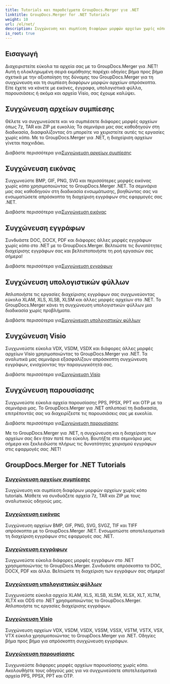 ```yaml
---
title: Tutorials και παραδείγματα GroupDocs.Merger για .NET
linktitle: GroupDocs.Merger for .NET Tutorials
weight: 10
url: /el/net/
description: Συγχώνευση και συμπίεση διαφόρων μορφών αρχείων χωρίς κόπο χρησιμοποιώντας το GroupDocs.Merger .NET. Μάθετε βήμα προς βήμα οδηγούς για τη συγχώνευση εικόνων, εγγράφων και πολλά άλλα!
is_root: true
---
```

## Εισαγωγή

Διαχειριστείτε εύκολα τα αρχεία σας με το GroupDocs.Merger για .NET! Αυτή η ολοκληρωμένη σειρά εκμάθησης παρέχει οδηγίες βήμα προς βήμα σχετικά με την αξιοποίηση της δύναμης του GroupDocs.Merger για τη συγχώνευση και τη συμπίεση διαφόρων μορφών αρχείων απρόσκοπτα. Είτε έχετε να κάνετε με εικόνες, έγγραφα, υπολογιστικά φύλλα, παρουσιάσεις ή ακόμα και αρχεία Visio, σας έχουμε καλύψει.

## Συγχώνευση αρχείων συμπίεσης
Θέλετε να συγχωνεύσετε και να συμπιέσετε διάφορες μορφές αρχείων όπως 7z, TAR και ZIP με ευκολία; Τα σεμινάρια μας σας καθοδηγούν στη διαδικασία, διασφαλίζοντας ότι μπορείτε να χειριστείτε αυτές τις εργασίες χωρίς κόπο. Με το GroupDocs.Merger για .NET, η διαχείριση αρχείων γίνεται παιχνιδάκι.

 Διαβάστε περισσότερα για[Συγχώνευση αρχείων συμπίεσης](./merge-compress-files/)

## Συγχώνευση εικόνας
Συγχωνεύστε BMP, GIF, PNG, SVG και περισσότερες μορφές εικόνας χωρίς κόπο χρησιμοποιώντας το GroupDocs.Merger .NET. Τα σεμινάρια μας σας καθοδηγούν στη διαδικασία ενσωμάτωσης, βοηθώντας σας να ενσωματώσετε απρόσκοπτα τη διαχείριση εγγράφων στις εφαρμογές σας .NET.

 Διαβάστε περισσότερα για[Συγχώνευση εικόνας](./image-merging/)

## Συγχώνευση εγγράφων
Συνδυάστε DOC, DOCX, PDF και διάφορες άλλες μορφές εγγράφων χωρίς κόπο στο .NET με το GroupDocs.Merger. Βελτιώστε τις δυνατότητες διαχείρισης εγγράφων σας και βελτιστοποιήστε τη ροή εργασιών σας σήμερα!

 Διαβάστε περισσότερα για[Συγχώνευση εγγράφων](./document-merging/)

## Συγχώνευση υπολογιστικών φύλλων
Απλοποιήστε τις εργασίες διαχείρισης εγγράφων σας συγχωνεύοντας εύκολα XLAM, XLS, XLSB, XLSM και άλλες μορφές αρχείων στο .NET. Το GroupDocs.Merger κάνει τη συγχώνευση υπολογιστικών φύλλων μια διαδικασία χωρίς προβλήματα.

 Διαβάστε περισσότερα για[Συγχώνευση υπολογιστικών φύλλων](./spreadsheet-merging/)

## Συγχώνευση Visio
Συγχωνεύστε εύκολα VDX, VSDM, VSDX και διάφορες άλλες μορφές αρχείων Visio χρησιμοποιώντας το GroupDocs.Merger για .NET. Τα αναλυτικά μας σεμινάρια εξασφαλίζουν απρόσκοπτη συγχώνευση εγγράφων, ενισχύοντας την παραγωγικότητά σας.

 Διαβάστε περισσότερα για[Συγχώνευση Visio](./visio-merging/)

## Συγχώνευση παρουσίασης
Συγχωνεύστε εύκολα αρχεία παρουσίασης PPS, PPSX, PPT και OTP με τα σεμινάρια μας. Το GroupDocs.Merger για .NET απλοποιεί τη διαδικασία, επιτρέποντάς σας να διαχειρίζεστε τις παρουσιάσεις σας με ευκολία.

 Διαβάστε περισσότερα για[Συγχώνευση παρουσίασης](./presentation-merging/)

Με το GroupDocs.Merger για .NET, η συγχώνευση και η διαχείριση των αρχείων σας δεν ήταν ποτέ πιο εύκολη. Βουτήξτε στα σεμινάρια μας σήμερα και ξεκλειδώστε πλήρως τις δυνατότητες χειρισμού εγγράφων στις εφαρμογές σας .NET!
## GroupDocs.Merger for .NET Tutorials
### [Συγχώνευση αρχείων συμπίεσης](./merge-compress-files/)
Συγχώνευση και συμπίεση διαφόρων μορφών αρχείων χωρίς κόπο tutorials. Μάθετε να συνδυάζετε αρχεία 7z, TAR και ZIP με τους αναλυτικούς οδηγούς μας.
### [Συγχώνευση εικόνας](./image-merging/)
Συγχώνευση αρχείων BMP, GIF, PNG, SVG, SVGZ, TIF και TIFF απρόσκοπτα με το GroupDocs.Merger .NET. Ενσωματώστε αποτελεσματικά τη διαχείριση εγγράφων στις εφαρμογές σας .NET.
### [Συγχώνευση εγγράφων](./document-merging/)
Συγχωνεύστε εύκολα διάφορες μορφές εγγράφων στο .NET χρησιμοποιώντας το GroupDocs.Merger. Συνδυάστε απρόσκοπτα τα DOC, DOCX, PDF και άλλα. Βελτιώστε τη διαχείριση των εγγράφων σας σήμερα!
### [Συγχώνευση υπολογιστικών φύλλων](./spreadsheet-merging/)
Συγχωνεύστε εύκολα αρχεία XLAM, XLS, XLSB, XLSM, XLSX, XLT, XLTM, XLTX και ODS στο .NET χρησιμοποιώντας το GroupDocs.Merger. Απλοποιήστε τις εργασίες διαχείρισης εγγράφων.
### [Συγχώνευση Visio](./visio-merging/)
Συγχώνευση αρχείων VDX, VSDM, VSDX, VSSM, VSSX, VSTM, VSTX, VSX, VTX εύκολα χρησιμοποιώντας το GroupDocs.Merger για .NET. Οδηγίες βήμα προς βήμα για απρόσκοπτη συγχώνευση εγγράφων.
### [Συγχώνευση παρουσίασης](./presentation-merging/)
Συγχωνεύστε διάφορες μορφές αρχείων παρουσίασης χωρίς κόπο. Ακολουθήστε τους οδηγούς μας για να συγχωνεύσετε αποτελεσματικά αρχεία PPS, PPSX, PPT και OTP.